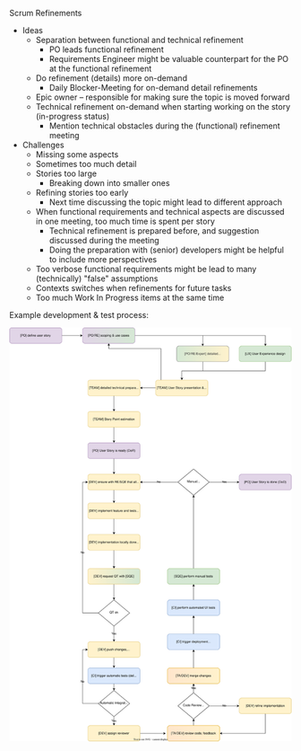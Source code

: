 Scrum Refinements

- Ideas
  - Separation between functional and technical refinement
    - PO leads functional refinement
    - Requirements Engineer might be valuable counterpart for the PO at the functional refinement
  - Do refinement (details) more on-demand
    - Daily Blocker-Meeting for on-demand detail refinements
  - Epic owner – responsible for making sure the topic is moved forward
  - Technical refinement on-demand when starting working on the story (in-progress status)
    - Mention technical obstacles during the (functional) refinement meeting
- Challenges
  - Missing some aspects
  - Sometimes too much detail
  - Stories too large
    - Breaking down into smaller ones
  - Refining stories too early
    - Next time discussing the topic might lead to different approach
  - When functional requirements and technical aspects are discussed in one meeting, too much time is spent per story
    - Technical refinement is prepared before, and suggestion discussed during the meeting
    - Doing the preparation with (senior) developers might be helpful to include more perspectives
  - Too verbose functional requirements might be lead to many (technically) "false" assumptions
  - Contexts switches when refinements for future tasks
  - Too much Work In Progress items at the same time


Example development & test process:

![Example SCRUM process](./Development%20and%20Test%20Process.drawio.svg)
